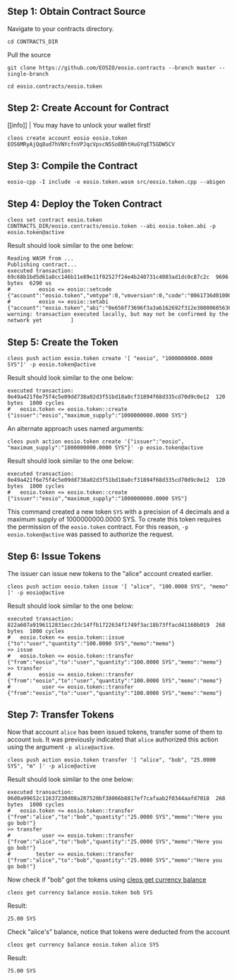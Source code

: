 ## Step 1: Obtain Contract Source

Navigate to your contracts directory.

```text
cd CONTRACTS_DIR
```

Pull the source
```text
git clone https://github.com/EOSIO/eosio.contracts --branch master --single-branch
```

```text
cd eosio.contracts/eosio.token
```

## Step 2: Create Account for Contract
[[info]]
| You may have to unlock your wallet first!

```shell
cleos create account eosio eosio.token EOS6MRyAjQq8ud7hVNYcfnVPJqcVpscN5So8BhtHuGYqET5GDW5CV
```

## Step 3: Compile the Contract

```shell
eosio-cpp -I include -o eosio.token.wasm src/eosio.token.cpp --abigen
```

## Step 4: Deploy the Token Contract

```shell
cleos set contract eosio.token CONTRACTS_DIR/eosio.contracts/eosio.token --abi eosio.token.abi -p eosio.token@active
```

Result should look similar to the one below:
```shell
Reading WASM from ...
Publishing contract...
executed transaction: 69c68b1bd5d61a0cc146b11e89e11f02527f24e4b240731c4003ad1dc0c87c2c  9696 bytes  6290 us
#         eosio <= eosio::setcode               {"account":"eosio.token","vmtype":0,"vmversion":0,"code":"0061736d0100000001aa011c60037f7e7f0060047f...
#         eosio <= eosio::setabi                {"account":"eosio.token","abi":"0e656f73696f3a3a6162692f312e30000605636c6f73650002056f776e6572046e61...
warning: transaction executed locally, but may not be confirmed by the network yet         ]
```

## Step 5: Create the Token

```shell
cleos push action eosio.token create '[ "eosio", "1000000000.0000 SYS"]' -p eosio.token@active
```

Result should look similar to the one below:
```shell
executed transaction: 0e49a421f6e75f4c5e09dd738a02d3f51bd18a0cf31894f68d335cd70d9c0e12  120 bytes  1000 cycles
#   eosio.token <= eosio.token::create          {"issuer":"eosio","maximum_supply":"1000000000.0000 SYS"}
```

An alternate approach uses named arguments:

```shell
cleos push action eosio.token create '{"issuer":"eosio", "maximum_supply":"1000000000.0000 SYS"}' -p eosio.token@active
```

Result should look similar to the one below:
```shell
executed transaction: 0e49a421f6e75f4c5e09dd738a02d3f51bd18a0cf31894f68d335cd70d9c0e12  120 bytes  1000 cycles
#   eosio.token <= eosio.token::create          {"issuer":"eosio","maximum_supply":"1000000000.0000 SYS"}
```
This command created a new token `SYS` with a precision of 4 decimals and a maximum supply of 1000000000.0000 SYS.  To create this token requires the permission of the `eosio.token` contract. For this reason, `-p eosio.token@active` was passed to authorize the request.

## Step 6: Issue Tokens

The issuer can issue new tokens to the "alice" account created earlier.

```text
cleos push action eosio.token issue '[ "alice", "100.0000 SYS", "memo" ]' -p eosio@active
```

Result should look similar to the one below:
```shell
executed transaction: 822a607a9196112831ecc2dc14ffb1722634f1749f3ac18b73ffacd41160b019  268 bytes  1000 cycles
#   eosio.token <= eosio.token::issue           {"to":"user","quantity":"100.0000 SYS","memo":"memo"}
>> issue
#   eosio.token <= eosio.token::transfer        {"from":"eosio","to":"user","quantity":"100.0000 SYS","memo":"memo"}
>> transfer
#         eosio <= eosio.token::transfer        {"from":"eosio","to":"user","quantity":"100.0000 SYS","memo":"memo"}
#          user <= eosio.token::transfer        {"from":"eosio","to":"user","quantity":"100.0000 SYS","memo":"memo"}
```

## Step 7: Transfer Tokens

Now that account `alice` has been issued tokens, transfer some of them to account `bob`.  It was previously indicated that `alice` authorized this action using the argument `-p alice@active`.

```shell
cleos push action eosio.token transfer '[ "alice", "bob", "25.0000 SYS", "m" ]' -p alice@active
```

Result should look similar to the one below:
```text
executed transaction: 06d0a99652c11637230d08a207520bf38066b8817ef7cafaab2f0344aafd7018  268 bytes  1000 cycles
#   eosio.token <= eosio.token::transfer        {"from":"alice","to":"bob","quantity":"25.0000 SYS","memo":"Here you go bob!"}
>> transfer
#          user <= eosio.token::transfer        {"from":"alice","to":"bob","quantity":"25.0000 SYS","memo":"Here you go bob!"}
#        tester <= eosio.token::transfer        {"from":"alice","to":"bob","quantity":"25.0000 SYS","memo":"Here you go bob!"}
```
Now check if "bob" got the tokens using [cleos get currency balance](https://developers.eos.io/eosio-cleos/reference#currency-balance)

```shell
cleos get currency balance eosio.token bob SYS
```

Result:
```text
25.00 SYS
```

Check "alice's" balance, notice that tokens were deducted from the account

```shell
cleos get currency balance eosio.token alice SYS
```

Result:
```text
75.00 SYS
```
